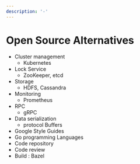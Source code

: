 ```yaml
---
description: '-'
---
```


# Open Source Alternatives

* Cluster management&#x20;
  * Kubernetes
* Lock Service&#x20;
  * ZooKeeper, etcd&#x20;
* Storage
  * HDFS, Cassandra
* Monitoring
  * Prometheus
* RPC
  * gRPC
* Data serialization&#x20;
  * protocol Buffers
* Google Style Guides&#x20;
* Go programming Languages
* Code repository
* Code review
* Build : Bazel
